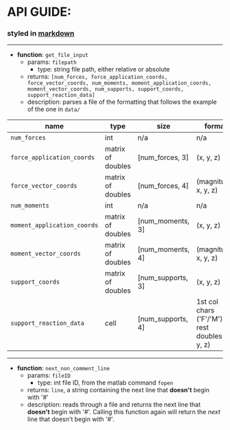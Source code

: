 # API GUIDE:
### styled in [markdown](https://help.github.com/articles/basic-writing-and-formatting-syntax/)
-------------
* **function**: `get_file_input`
  * params: `filepath`
    * type: string file path, either relative or absolute
  * returns: `[num_forces, force_application_coords, force_vector_coords, num_moments, moment_application_coords, moment_vector_coords, num_supports, support_coords, support_reaction_data]`
  * description: parses a file of the formatting that follows the example of the one in `data/`

|name                       |type             |size             |format|
|----                       |----             |----             |------|
|`num_forces`               |int              |n/a              |n/a|
|`force_application_coords` |matrix of doubles|[num_forces, 3]  |(x, y, z)|
|`force_vector_coords`      |matrix of doubles|[num_forces, 4]  |(magnitude, x, y, z)|
|`num_moments`              |int              |n/a              |n/a|
|`moment_application_coords`|matrix of doubles|[num_moments, 3] |(x, y, z)|
|`moment_vector_coords`     |matrix of doubles|[num_moments, 4] |(magnitude, x, y, z)|
|`support_coords`           |matrix of doubles|[num_supports, 3]|(x, y, z)|
|`support_reaction_data`    |cell             |[num_supports, 4]|1st col chars ('F'/'M'), rest doubles (x, y, z)|
-------------
* **function**: `next_non_comment_line`
  * params: `fileID`
    * type: int file ID, from the matlab command `fopen`
  * returns: `line`, a string containing the next line that __doesn't__ begin with '#'
  * description: reads through a file and returns the next line that __doesn't__ begin with '#'. Calling this function again will return the *next* line that doesn't begin with '#'.
